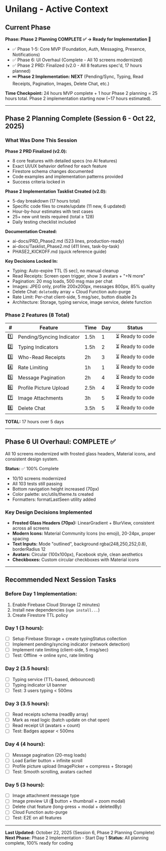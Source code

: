 # Unilang - Active Context

## Current Phase

**Phase: Phase 2 Planning COMPLETE ✅ → Ready for Implementation 🚀**

- ✅ Phase 1-5: Core MVP (Foundation, Auth, Messaging, Presence, Notifications)
- ✅ Phase 6: UI Overhaul (Complete - All 10 screens modernized)
- ✅ Phase 2 PRD: Finalized (v2.0 - All 8 features spec'd, 17 hours planned)
- ⏭️ **Phase 2 Implementation: NEXT** (Pending/Sync, Typing, Read Receipts, Pagination, Images, Delete Chat, etc.)

**Time Checkpoint:** 24 hours MVP complete + 1 hour Phase 2 planning = 25 hours total. Phase 2 implementation starting now (~17 hours estimated).

---

## Phase 2 Planning Complete (Session 6 - Oct 22, 2025)

### What Was Done This Session

**Phase 2 PRD Finalized (v2.0):**

- 8 core features with detailed specs (no AI features)
- Exact UI/UX behavior defined for each feature
- Firestore schema changes documented
- Code examples and implementation patterns provided
- Success criteria locked in

**Phase 2 Implementation Tasklist Created (v2.0):**

- 5-day breakdown (17 hours total)
- Specific code files to create/update (11 new, 6 updated)
- Hour-by-hour estimates with test cases
- 25+ new unit tests required (total ≥ 128)
- Daily testing checklist included

**Documentation Created:**

- ai-docs/PRD_Phase2.md (523 lines, production-ready)
- ai-docs/Tasklist_Phase2.md (411 lines, task-by-task)
- PHASE2_KICKOFF.md (quick reference guide)

**Key Decisions Locked In:**

- Typing: Auto-expire TTL (5 sec), no manual cleanup
- Read Receipts: Screen open trigger, show 3 avatars + "+N more"
- Pagination: 20 msg loads, 500 msg max per chat
- Images: JPEG only, profile 200x200px, messages 800px, 85% quality
- Delete Chat: `deletedBy` array + Cloud Function auto-purge
- Rate Limit: Per-chat client-side, 5 msg/sec, button disable 2s
- Architecture: Storage, typing service, image service, delete function

### Phase 2 Features (8 Total)

| #   | Feature                   | Time | Day | Status           |
| --- | ------------------------- | ---- | --- | ---------------- |
| 1️⃣  | Pending/Syncing Indicator | 1.5h | 1   | ⏳ Ready to code |
| 2️⃣  | Typing Indicators         | 1.5h | 2   | ⏳ Ready to code |
| 3️⃣  | Who-Read Receipts         | 2h   | 3   | ⏳ Ready to code |
| 4️⃣  | Rate Limiting             | 1h   | 1   | ⏳ Ready to code |
| 5️⃣  | Message Pagination        | 2h   | 4   | ⏳ Ready to code |
| 6️⃣  | Profile Picture Upload    | 2.5h | 4   | ⏳ Ready to code |
| 7️⃣  | Image Attachments         | 3h   | 5   | ⏳ Ready to code |
| 8️⃣  | Delete Chat               | 3.5h | 5   | ⏳ Ready to code |

**TOTAL:** 17 hours over 5 days

---

## Phase 6 UI Overhaul: COMPLETE ✅

All 10 screens modernized with frosted glass headers, Material icons, and consistent design system.

**Status:** ✅ 100% Complete

- 10/10 screens modernized
- All 103 tests still passing
- Bottom navigation height increased (70px)
- Color palette: src/utils/theme.ts created
- Formatters: formatLastSeen utility added

### Key Design Decisions Implemented

- **Frosted Glass Headers (70px):** LinearGradient + BlurView, consistent across all screens
- **Modern Icons:** Material Community Icons (no emoji), 20-24px, proper spacing
- **Text Inputs:** Mode "outlined", background rgba(248,250,252,0.8), borderRadius 12
- **Avatars:** Circular (100x100px), Facebook style, clean aesthetics
- **Checkboxes:** Custom circular checkboxes with Material icons

---

## Recommended Next Session Tasks

### Before Day 1 Implementation:

1. Enable Firebase Cloud Storage (2 minutes)
2. Install new dependencies (`npm install...`)
3. Create Firestore TTL policy

### Day 1 (3 hours):

- [ ] Setup Firebase Storage + create typingStatus collection
- [ ] Implement pending/syncing indicator (network detection)
- [ ] Implement rate limiting (client-side, 5 msg/sec)
- [ ] Test: Offline → online sync, rate limiting

### Day 2 (3.5 hours):

- [ ] Typing service (TTL-based, debounced)
- [ ] Typing indicator UI banner
- [ ] Test: 3 users typing < 500ms

### Day 3 (3.5 hours):

- [ ] Read receipts schema (readBy array)
- [ ] Mark as read logic (batch update on chat open)
- [ ] Read receipt UI (avatars + count)
- [ ] Test: Badges appear < 500ms

### Day 4 (4 hours):

- [ ] Message pagination (20-msg loads)
- [ ] Load Earlier button + infinite scroll
- [ ] Profile picture upload (ImagePicker + compress + Storage)
- [ ] Test: Smooth scrolling, avatars cached

### Day 5 (3 hours):

- [ ] Image attachment message type
- [ ] Image preview UI (📎 button + thumbnail + zoom modal)
- [ ] Delete chat feature (long-press + modal + deletedBy)
- [ ] Cloud Function auto-purge
- [ ] Test: E2E on all features

---

**Last Updated:** October 22, 2025 (Session 6, Phase 2 Planning Complete)
**Next Phase:** Phase 2 Implementation - Start Day 1
**Status:** All planning complete, 100% ready for coding
